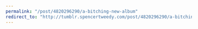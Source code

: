 ```yaml
---
permalink: "/post/4820296290/a-bitching-new-album"
redirect_to: "http://tumblr.spencertweedy.com/post/4820296290/a-bitching-new-album"
---
```

